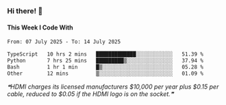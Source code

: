 ### Hi there! 👋

#### This Week I Code With
<!--START_SECTION:waka-->

```txt
From: 07 July 2025 - To: 14 July 2025

TypeScript   10 hrs 2 mins   █████████████░░░░░░░░░░░░   51.39 %
Python       7 hrs 25 mins   █████████▒░░░░░░░░░░░░░░░   37.94 %
Bash         1 hr 1 min      █▒░░░░░░░░░░░░░░░░░░░░░░░   05.28 %
Other        12 mins         ▒░░░░░░░░░░░░░░░░░░░░░░░░   01.09 %
```

<!--END_SECTION:waka-->

<!--STARTS_HERE_QUOTE_README-->
<i>❝HDMI charges its licensed manufacturers $10,000 per year plus $0.15 per cable, reduced to $0.05 if the HDMI logo is on the socket.❞</i>
<!--ENDS_HERE_QUOTE_README-->
